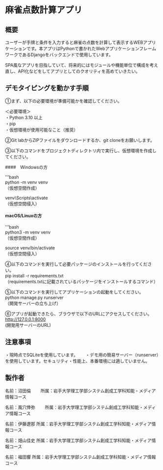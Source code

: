 # 麻雀点数計算アプリ

## 概要
ユーザーが手牌と条件を入力すると麻雀の点数を計算して表示するWEBアプリケーションです。本アプリはPythonで書かれたWebアプリケーションフレームワークであるDjangoをバックエンドで使用しています。

SPA風なアプリを目指していて、将来的にはモジュールや機能単位で構成を考え直し、API化などをしてアプリとしてのクオリティを高めていきたい。　　

## デモタイピングを動かす手順

①まず、以下の必要環境が準備可能かを確認してください。  

＜必要環境＞  
・Python 3.10 以上  
・pip  
・仮想環境が使用可能なこと（推奨）  

②Git labからZIPファイルをダウンロードするか、git cloneをお願いします。  

③以下のコマンドをプロジェクトディレクトリ内で実行し、仮想環境を作成してください。  

####　Windowsの方

'''bash  
python -m venv venv  
（仮想空間作成）  

venv\Scripts\activate  
（仮想空間侵入）  

#### macOS/Linuxの方

'''bash  
python3 -m venv venv  
（仮想空間作成）  

source venv/bin/activate  
（仮想空間侵入）  

④以下のコマンドを実行して必要パッケージのインストールを行ってください。  
pip install -r requirements.txt  
（requirements.txtに記載されているパッケージをインストールするコマンド）  

⑤以下のコマンドを実行してアプリケーションの起動をしてください。  
python manage.py runserver  
（開発サーバーの立ち上げ）  

⑥アプリが起動できたら、ブラウザで以下のURLにアクセスしてください。　　
http://127.0.0.1:8000  
(開発用サーバーのURL)　　

## 注意事項
・現時点でSQLiteを使用しています。　　
・デモ用の簡易サーバー（runserver）を使用しています。セキュリティ・性能上、本番環境には適していません。　　

## 製作者
名前：沼田倫　　
所属：岩手大学理工学部システム創成工学科知能・メディア情報コース　　

名前：風穴倖弥　　
所属：岩手大学理工学部システム創成工学科知能・メディア情報コース　　

名前：伊藤遼那
所属：岩手大学理工学部システム創成工学科知能・メディア情報コース

名前：畑山佳史
所属：岩手大学理工学部システム創成工学科知能・メディア情報コース　　

名前：福田響
所属：岩手大学理工学部システム創成工学科知能・メディア情報コース